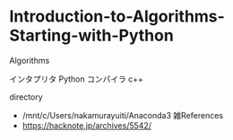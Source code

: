 # Introduction-to-Algorithms-Starting-with-Python
Algorithms

インタプリタ
Python
コンパイラ
c++

directory
* /mnt/c/Users/nakamurayuiti/Anaconda3
雑References
* https://hacknote.jp/archives/5542/